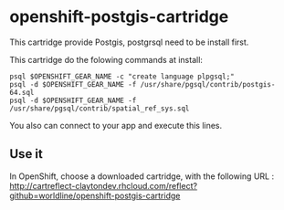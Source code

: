 openshift-postgis-cartridge
===========================

This cartridge provide Postgis, postgrsql need to be install first.

This cartridge do the folowing commands at install:

    psql $OPENSHIFT_GEAR_NAME -c "create language plpgsql;"
    psql -d $OPENSHIFT_GEAR_NAME -f /usr/share/pgsql/contrib/postgis-64.sql
    psql -d $OPENSHIFT_GEAR_NAME -f /usr/share/pgsql/contrib/spatial_ref_sys.sql

You also can connect to your app and execute this lines.

## Use it

In OpenShift, choose a downloaded cartridge, with the following URL : http://cartreflect-claytondev.rhcloud.com/reflect?github=worldline/openshift-postgis-cartridge
